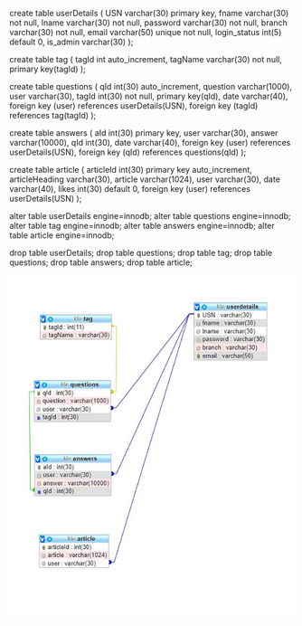 create table userDetails
(
USN varchar(30) primary key,
fname varchar(30) not null,
lname varchar(30) not null,
password varchar(30) not null,
branch varchar(30) not null,
email varchar(50) unique not null,
login_status int(5) default 0,
is_admin varchar(30)
);

create table tag
(
tagId int auto_increment,
tagName varchar(30) not null,
primary key(tagId)
);
	
create table questions
(
qId int(30) auto_increment,
question varchar(1000),
user varchar(30),
tagId int(30) not null,
primary key(qId),
date varchar(40),
foreign key (user) references userDetails(USN),
foreign key (tagId) references tag(tagId)
);

create table answers
(
aId int(30) primary key,
user varchar(30), 
answer varchar(10000),
qId int(30),
date varchar(40),
foreign key (user) references userDetails(USN),
foreign key (qId) references questions(qId)
);

create table article
(
articleId int(30) primary key auto_increment,
articleHeading varchar(30),
article varchar(1024),
user varchar(30),
date varchar(40),
likes int(30) default 0,
foreign key (user) references userDetails(USN)
);

alter table userDetails engine=innodb;
alter table questions engine=innodb;
alter table tag engine=innodb;
alter table answers engine=innodb;
alter table article engine=innodb;

drop table userDetails;
drop table questions;
drop table tag;
drop table questions;
drop table answers;
drop table article;

![Getting Started](./schema.jpg)
